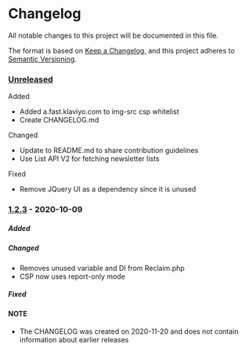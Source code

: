 # Changelog
All notable changes to this project will be documented in this file.

The format is based on [Keep a Changelog](https://keepachangelog.com/en/1.0.0/),
and this project adheres to [Semantic Versioning](https://semver.org/spec/v2.0.0.html).

### [Unreleased]
Added
- Added a.fast.klaviyo.com to img-src csp whitelist
- Create CHANGELOG.md

Changed
- Update to README.md to share contribution guidelines
- Use List API V2 for fetching newsletter lists

Fixed
- Remove JQuery UI as a dependency since it is unused


### [1.2.3] - 2020-10-09
##### Added

##### Changed
- Removes unused variable and DI from Reclaim.php
- CSP now uses report-only mode

##### Fixed


[Unreleased]: https://github.com/klaviyo/magento2-klaviyo/compare/1.2.3...HEAD
[1.2.3]: https://github.com/klaviyo/magento2-klaviyo/compare/1.2.2...1.2.3

  
#### NOTE
- The CHANGELOG was created on 2020-11-20 and does not contain information about earlier releases
